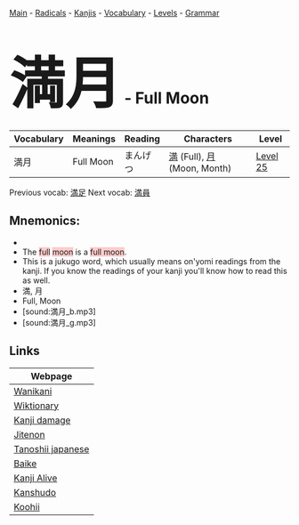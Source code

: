 <style> bigfont {font-size: 100px}</style>
[Main](../README.md) -
[Radicals](../radicals.md) -
[Kanjis](../kanjis.md) -
[Vocabulary](../vocabulary.md) -
[Levels](../levels.md) -
[Grammar](../grammar.md)
# <bigfont> 満月</bigfont> - Full Moon 

| Vocabulary | Meanings | Reading | Characters | Level |
| --- | --- | --- | --- | --- |
| 満月 | Full Moon | まんげつ |  [満](../kanjis/満.md) (Full), [月](../kanjis/月.md) (Moon, Month) | [Level 25](../levels/wk_level25.md) |

Previous vocab: [満足](満足.md) Next vocab: [満員](満員.md) 

## Mnemonics:

* 
* The <span style="background-color:#ffcccb"> full</span> <span style="background-color:#ffcccb"> moon</span> is a <span style="background-color:#ffcccb"> full moon</span>.
* This is a jukugo word, which usually means on'yomi readings from the kanji. If you know the readings of your kanji you'll know how to read this as well.
* 満, 月
* Full, Moon
* [sound:満月_b.mp3]
* [sound:満月_g.mp3]


## Links 

| Webpage |
| --- |
| [Wanikani          ](https://www.wanikani.com/kanji/満月) |
| [Wiktionary        ](https://en.wiktionary.org/wiki/満月) |
| [Kanji damage      ](http://www.kanjidamage.com/kanji/search?utf8=✓&q=満月) |
| [Jitenon           ](https://jitenon.com/kanji/満月) |
| [Tanoshii japanese ](https://www.tanoshiijapanese.com/dictionary/kanji.cfm?k=満月) |
| [Baike             ](https://baike.baidu.com/item/満月) |
| [Kanji Alive       ](https://app.kanjialive.com/満月) |
| [Kanshudo          ](https://www.kanshudo.com/searchmn?q=満月) |
| [Koohii            ](https://kanji.koohii.com/study/kanji/満月) |
